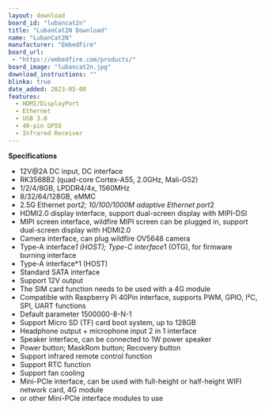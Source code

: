 ```yaml
---
layout: download
board_id: "lubancat2n"
title: "LubanCat2N Download"
name: "LubanCat2N"
manufacturer: "EmbedFire"
board_url:
 - "https://embedfire.com/products/"
board_image: "lubancat2n.jpg"
download_instructions: ""
blinka: true
date_added: 2023-05-08
features:
  - HDMI/DisplayPort
  - Ethernet
  - USB 3.0
  - 40-pin GPIO
  - Infrared Receiver
---
```


**Specifications**
- 12V@2A DC input, DC interface
- RK3568B2 (quad-core Cortex-A55, 2.0GHz, Mali-G52)
- 1/2/4/8GB, LPDDR4/4x, 1560MHz
- 8/32/64/128GB, eMMC
- 2.5G Ethernet port*2; 10/100/1000M adaptive Ethernet port*2
- HDMI2.0 display interface, support dual-screen display with MIPI-DSI
- MIPI screen interface, wildfire MIPI screen can be plugged in, support dual-screen display with HDMI2.0
- Camera interface, can plug wildfire OV5648 camera
- Type-A interface*1 (HOST); Type-C interface*1 (OTG), for firmware burning interface
- Type-A interface*1 (HOST)
- Standard SATA interface
- Support 12V output
- The SIM card function needs to be used with a 4G module
- Compatible with Raspberry Pi 40Pin interface, supports PWM, GPIO, I²C, SPI, UART functions
- Default parameter 1500000-8-N-1
- Support Micro SD (TF) card boot system, up to 128GB
- Headphone output + microphone input 2 in 1 interface
- Speaker interface, can be connected to 1W power speaker
- Power button; MaskRom button; Recovery button
- Support infrared remote control function
- Support RTC function
- Support fan cooling
- Mini-PCIe interface, can be used with full-height or half-height WIFI network card, 4G module
- or other Mini-PCIe interface modules to use